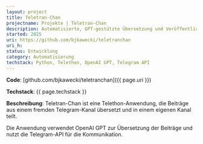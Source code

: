 ```yaml
---
layout: project
title: Teletran-Chan
projectname: Projekte | Teletran-Chan
description: Automatisierte, GPT-gestützte Übersetzung und Veröffentlichung von Inhalten in Telegram-Kanälen
started: 2025
uri: https://github.com/bjkawecki/teletranchan
uri_h:
status: Entwicklung
category: Automatisierung
techstack: Python, Telethon, OpenAI GPT, Telegram API
---
```


**Code**: [github.com/bjkawecki/teletranchan]({{ page.uri }})

**Techstack**: {{ page.techstack }}

**Beschreibung**: Teletran-Chan ist eine Telethon-Anwendung, die Beiträge aus einem fremden Telegram-Kanal übersetzt und in einem eigenen Kanal teilt.

Die Anwendung verwendet OpenAI GPT zur Übersetzung der Beiträge und nutzt die Telegram-API für die Kommunikation.
